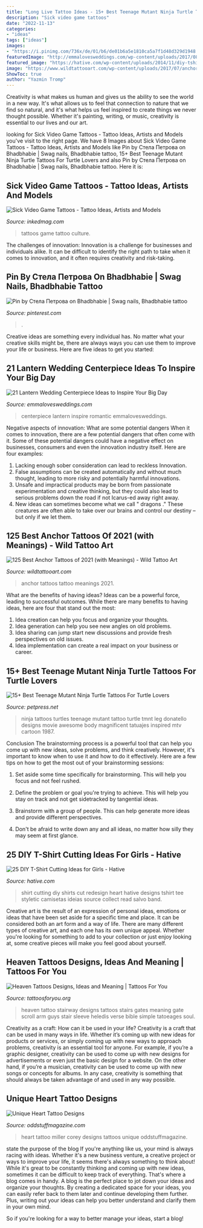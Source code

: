 ```yaml
---
title: "Long Live Tattoo Ideas - 15+ Best Teenage Mutant Ninja Turtle Tattoos For Turtle Lovers"
description: "Sick video game tattoos"
date: "2022-11-13"
categories:
- "ideas"
tags: ["ideas"]
images:
- "https://i.pinimg.com/736x/de/01/b6/de01b6a5e1810ca5a7f1d48d329d1948.jpg"
featuredImage: "http://emmalovesweddings.com/wp-content/uploads/2017/08/romantic-wedding-centerpiece-ideas-with-lantern.jpg"
featured_image: "https://hative.com/wp-content/uploads/2014/11/diy-tshirt-cutting-ideas/2-heart-t-shirt-cutting.jpg"
image: "https://www.wildtattooart.com/wp-content/uploads/2017/07/anchor-tattoos-1302173.jpg"
ShowToc: true
author: "Yazmin Tromp"
---
```



Creativity is what makes us human and gives us the ability to see the world in a new way. It's what allows us to feel that connection to nature that we find so natural, and it's what helps us feel inspired to create things we never thought possible. Whether it's painting, writing, or music, creativity is essential to our lives and our art.

	

		
looking for Sick Video Game Tattoos - Tattoo Ideas, Artists and Models you've visit to the right page. We have 8 Images about Sick Video Game Tattoos - Tattoo Ideas, Artists and Models like Pin by Стела Петрова on Bhadbhabie | Swag nails, Bhadbhabie tattoo, 15+ Best Teenage Mutant Ninja Turtle Tattoos For Turtle Lovers and also Pin by Стела Петрова on Bhadbhabie | Swag nails, Bhadbhabie tattoo. Here it is:
		
    
## Sick Video Game Tattoos - Tattoo Ideas, Artists And Models

<img loading=lazy src="https://www.inkedmag.com/.image/t_share/MTU5MDMyMDUyNjg0ODkxNzk3/raydoestattoos.png" onerror="this.onerror=null;this.src='https://tse1.mm.bing.net/th?id=OIP.MzIdLaL51SzKPqLapMBpwQHaHY&amp;pid=15.1';" alt="Sick Video Game Tattoos - Tattoo Ideas, Artists and Models">

_Source: inkedmag.com_

>tattoos game tattoo culture. 

	

The challenges of innovation:
Innovation is a challenge for businesses and individuals alike. It can be difficult to identify the right path to take when it comes to innovation, and it often requires creativity and risk-taking.

    
## Pin By Стела Петрова On Bhadbhabie | Swag Nails, Bhadbhabie Tattoo

<img loading=lazy src="https://i.pinimg.com/736x/de/01/b6/de01b6a5e1810ca5a7f1d48d329d1948.jpg" onerror="this.onerror=null;this.src='https://tse3.mm.bing.net/th?id=OIP.XDoZYPmDC_eHyu_4Zdng3QHaNK&amp;pid=15.1';" alt="Pin by Стела Петрова on Bhadbhabie | Swag nails, Bhadbhabie tattoo">

_Source: pinterest.com_

>. 

	

Creative ideas are something every individual has. No matter what your creative skills might be, there are always ways you can use them to improve your life or business. Here are five ideas to get you started: 

    
## 21 Lantern Wedding Centerpiece Ideas To Inspire Your Big Day

<img loading=lazy src="http://emmalovesweddings.com/wp-content/uploads/2017/08/romantic-wedding-centerpiece-ideas-with-lantern.jpg" onerror="this.onerror=null;this.src='https://tse4.mm.bing.net/th?id=OIP.Wu7VWMfJD5B38XqF0CIy1gHaLH&amp;pid=15.1';" alt="21 Lantern Wedding Centerpiece Ideas to Inspire Your Big Day">

_Source: emmalovesweddings.com_

>centerpiece lantern inspire romantic emmalovesweddings. 

	

Negative aspects of innovation: What are some potential dangers
When it comes to innovation, there are a few potential dangers that often come with it. Some of these potential dangers could have a negative effect on businesses, consumers and even the innovation industry itself. Here are four examples:
1. Lacking enough sober consideration can lead to reckless Innovation.
2. False assumptions can be created automatically and without much thought, leading to more risky and potentially harmful innovations.
3. Unsafe and impractical products may be born from passionate experimentation and creative thinking, but they could also lead to serious problems down the road if not Icarus-ed away right away. 
4. New ideas can sometimes become what we call " dragons ." These creatures are often able to take over our brains and control our destiny – but only if we let them.

    
## 125 Best Anchor Tattoos Of 2021 (with Meanings) - Wild Tattoo Art

<img loading=lazy src="https://www.wildtattooart.com/wp-content/uploads/2017/07/anchor-tattoos-1302173.jpg" onerror="this.onerror=null;this.src='https://tse3.mm.bing.net/th?id=OIP.AnJLxTW0TLMtY3QvD6Mu2wHaK4&amp;pid=15.1';" alt="125 Best Anchor Tattoos of 2021 (with Meanings) - Wild Tattoo Art">

_Source: wildtattooart.com_

>anchor tattoos tattoo meanings 2021. 

	

What are the benefits of having ideas?
Ideas can be a powerful force, leading to successful outcomes. While there are many benefits to having ideas, here are four that stand out the most: 
1. Idea creation can help you focus and organize your thoughts.
2. Idea generation can help you see new angles on old problems.
3. Idea sharing can jump start new discussions and provide fresh perspectives on old issues. 
4. Idea implementation can create a real impact on your business or career.

    
## 15+ Best Teenage Mutant Ninja Turtle Tattoos For Turtle Lovers

<img loading=lazy src="https://cdn.petpress.net/wp-content/uploads/2020/04/12012549/teenage-mutant-ninja-turtle-tattoo-leg-idea.jpg" onerror="this.onerror=null;this.src='https://tse3.mm.bing.net/th?id=OIP.MWq6GyebC1hNd8S0KgHj9QHaJ6&amp;pid=15.1';" alt="15+ Best Teenage Mutant Ninja Turtle Tattoos For Turtle Lovers">

_Source: petpress.net_

>ninja tattoos turtles teenage mutant tattoo turtle tmnt leg donatello designs movie awesome body magnificent tatuajes inspired mtv cartoon 1987. 

	

Conclusion
The brainstorming process is a powerful tool that can help you come up with new ideas, solve problems, and think creatively. However, it's important to know when to use it and how to do it effectively. Here are a few tips on how to get the most out of your brainstorming sessions:
1. Set aside some time specifically for brainstorming. This will help you focus and not feel rushed.

2. Define the problem or goal you're trying to achieve. This will help you stay on track and not get sidetracked by tangential ideas.

3. Brainstorm with a group of people. This can help generate more ideas and provide different perspectives.

4. Don't be afraid to write down any and all ideas, no matter how silly they may seem at first glance.

    
## 25 DIY T-Shirt Cutting Ideas For Girls - Hative

<img loading=lazy src="https://hative.com/wp-content/uploads/2014/11/diy-tshirt-cutting-ideas/2-heart-t-shirt-cutting.jpg" onerror="this.onerror=null;this.src='https://tse2.mm.bing.net/th?id=OIP.I-pC37sxVgpTaGSs02JXQQHaHh&amp;pid=15.1';" alt="25 DIY T-Shirt Cutting Ideas for Girls - Hative">

_Source: hative.com_

>shirt cutting diy shirts cut redesign heart hative designs tshirt tee styletic camisetas ideias source collect read salvo band. 

	

Creative art is the result of an expression of personal ideas, emotions or ideas that have been set aside for a specific time and place. It can be considered both an art form and a way of life. There are many different types of creative art, and each one has its own unique appeal. Whether you're looking for something to add to your collection or just enjoy looking at, some creative pieces will make you feel good about yourself.

    
## Heaven Tattoos Designs, Ideas And Meaning | Tattoos For You

<img loading=lazy src="https://www.tattoosforyou.org/wp-content/uploads/2016/03/Heaven-Tattoo-Designs.jpg" onerror="this.onerror=null;this.src='https://tse4.mm.bing.net/th?id=OIP.W6r0D0qtyabB4OK_dhJBDgHaJ4&amp;pid=15.1';" alt="Heaven Tattoos Designs, Ideas and Meaning | Tattoos For You">

_Source: tattoosforyou.org_

>heaven tattoo stairway designs tattoos stairs gates meaning gate scroll arm guys stair sleeve heledis verse bible simple tatoeages soul. 

	

Creativity as a craft: How can it be used in your life?
Creativity is a craft that can be used in many ways in life. Whether it’s coming up with new ideas for products or services, or simply coming up with new ways to approach problems, creativity is an essential tool for anyone. For example, if you’re a graphic designer, creativity can be used to come up with new designs for advertisements or even just the basic design for a website. On the other hand, if you’re a musician, creativity can be used to come up with new songs or concepts for albums. In any case, creativity is something that should always be taken advantage of and used in any way possible.

    
## Unique Heart Tattoo Designs

<img loading=lazy src="https://oddstuffmagazine.com/wp-content/uploads/2013/08/Heart-tattoo-designs-4-532x800.jpg" onerror="this.onerror=null;this.src='https://tse2.mm.bing.net/th?id=OIP.n4Ew6oQK4kmHC_Ior7yHLQHaLI&amp;pid=15.1';" alt="Unique Heart Tattoo Designs">

_Source: oddstuffmagazine.com_

>heart tattoo miller corey designs tattoos unique oddstuffmagazine. 

	

state the purpose of the blog
If you're anything like us, your mind is always racing with ideas. Whether it's a new business venture, a creative project or ways to improve your life, it seems there's always something to think about! While it's great to be constantly thinking and coming up with new ideas, sometimes it can be difficult to keep track of everything. That's where a blog comes in handy.
A blog is the perfect place to jot down your ideas and organize your thoughts. By creating a dedicated space for your ideas, you can easily refer back to them later and continue developing them further. Plus, writing out your ideas can help you better understand and clarify them in your own mind.

So if you're looking for a way to better manage your ideas, start a blog!

